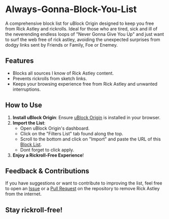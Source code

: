 # Always-Gonna-Block-You-List

A comprehensive block list for uBlock Origin designed to keep you free from Rick Astley and rickrolls. Ideal for those who are tired, sick and ill of the neverending endless loops of "Never Gonna Give You Up" and just want to surf the web free of rick astley, avoiding the unexpected surprises from dodgy links sent by Friends or Family, Foe or Enemey.

## Features
- Blocks all sources I know of Rick Astley content.
- Prevents rickrolls from sketch links.
- Keeps your browsing experience free from Rick Astley and unwanted interruptions.

## How to Use
1. **Install uBlock Origin**: Ensure [uBlock Origin](https://ublockorigin.com/) is installed in your browser.
2. **Import the List**:
   - Open uBlock Origin's dashboard.
   - Click on the "Filters List" tab found along the top.
   - Scroll to the bottom and click on "Import" and paste the URL of this [Block List](https://raw.githubusercontent.com/PrimeMonket/Always-Gonna-Block-You-List/main/RickAstley-Blocker.txt).
   - Dont forget to click apply.
3. **Enjoy a Rickroll-Free Experience**!

## Feedback & Contributions
If you have suggestions or want to contribute to improving the list, feel free to open an [Issue](https://github.com/PrimeMonket/Always-Gonna-Block-You-List/issues) or a [Pull Request](https://github.com/PrimeMonket/Always-Gonna-Block-You-List/pulls) on the repository to remove Rick Astley from the internet.

## Stay rickroll-free!
